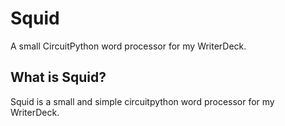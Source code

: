 # Squid
A small CircuitPython word processor for my WriterDeck.

## What is Squid?

Squid is a small and simple circuitpython word processor for my WriterDeck.
